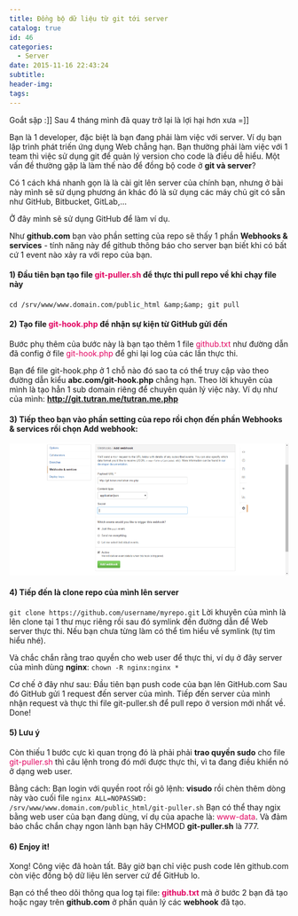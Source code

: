 ```yaml
---
title: Đồng bộ dữ liệu từ git tới server
catalog: true
id: 46
categories:
  - Server
date: 2015-11-16 22:43:24
subtitle:
header-img:
tags:
---
```


Goắt sặp :]] Sau 4 tháng mình đã quay trở lại là lợi hại hơn xưa =]]

Bạn là 1 developer, đặc biệt là bạn đang phải làm việc với server. Ví dụ bạn lập trình phát triến ứng dụng Web chẳng hạn. Bạn thường phải làm việc với 1 team thì việc sử dụng git để quản lý version cho code là điều dễ hiểu. Một vấn đề thường gặp là làm thế nào để đồng bộ code ở **git và server**?<!--more-->

Có 1 cách khá nhanh gọn là là cài git lên server của chính bạn, nhưng ở bài này mình sẽ sử dụng phương án khác đó là sử dụng các máy chủ git có sẵn như GitHub, Bitbucket, GitLab,...

Ở đây mình sẽ sử dụng GitHub để làm ví dụ.

Như **github.com** bạn vào phần setting của repo sẽ thấy 1 phần **Webhooks &amp; services** - tính năng này để github thông báo cho server bạn biết khi có bất cứ 1 event nào xảy ra với repo của bạn.

#### 1) Đầu tiên bạn tạo file <span style="color: #e20461;">git-puller.sh</span> để thực thi pull repo về khi chạy file này

`
cd /srv/www/www.domain.com/public_html &amp;&amp; git pull
`

#### 2) Tạo file <span style="color: #e20461;">git-hook.php</span> để nhận sự kiện từ GitHub gửi đến

<script src="https://gist.github.com/tutv95/1b8b6b356d8df16e44c0.js"></script>

Bước phụ thêm của bước này là bạn tạo thêm 1 file <span style="color: #e20461;">github.txt</span> như đường dẫn đã config ở file <span style="color: #e20461;">git-hook.php</span> để ghi lại log của các lần thực thi.

Bạn để file git-hook.php ở 1 chỗ nào đó sao ta có thể truy cập vào theo đường dẫn kiểu **abc.com/git-hook.php** chẳng hạn. Theo lời khuyên của mình là tạo hẳn 1 sub domain riêng để chuyên quản lý việc này. Ví dụ như của mình: **http://git.tutran.me/tutran.me.php**

#### 3) Tiếp theo bạn vào phần setting của repo rồi chọn đến phần **Webhooks &amp; services** rồi chọn Add webhook:

![git-webhook](../media/git-webhook.png)

#### 4) Tiếp đến là clone repo của mình lên server

`
git clone https://github.com/username/myrepo.git
`
Lời khuyên của mình là lên clone tại 1 thư mục riêng rồi sau đó symlink đến đường dẫn để Web server thực thi. Nếu bạn chưa từng làm có thể tìm hiểu về symlink (tự tìm hiểu nhé).

Và chắc chắn rằng trao quyền cho web user để thực thi, ví dụ ở đây server của mình dùng **nginx**:
`
chown -R nginx:nginx *
`

Cơ chế ở đây như sau:
Đầu tiên bạn push code của bạn lên GitHub.com
Sau đó GitHub gửi 1 request đến server của mình.
Tiếp đến server của mình nhận request và thực thi file git-puller.sh để pull repo ở version mới nhất về. Done!

#### 5) Lưu ý

Còn thiếu 1 bước cực kì quan trọng đó là phải phải **trao quyền sudo** cho file <span style="color: #e20461;">git-puller.sh</span> thì câu lệnh trong đó mới được thực thi, vì ta đang điều khiển nó ở dạng web user.

Bằng cách: Bạn login với quyền root rồi gõ lệnh: **visudo** rồi chèn thêm dòng này vào cuối file
`
nginx ALL=NOPASSWD: /srv/www/www.domain.com/public_html/git-puller.sh
`
Bạn có thể thay ngix bằng web user của bạn đang dùng, ví dụ của apache là: <span style="color: #e20461;">www-data</span>. Và đảm bảo chắc chắn chạy ngon lành bạn hãy CHMOD **git-puller.sh** là 777.

#### 6) Enjoy it!

Xong! Công việc đã hoàn tất. Bây giờ bạn chỉ việc push code lên github.com còn việc đồng bộ dữ liệu lên server cứ để GitHub lo.

Bạn có thể theo dõi thông qua log tại file: **<span style="color: #e20461;">github.txt</span>** mà ở bước 2 bạn đã tạo hoặc ngay trên **github.com** ở phần quản lý các **webhook** đã tạo.